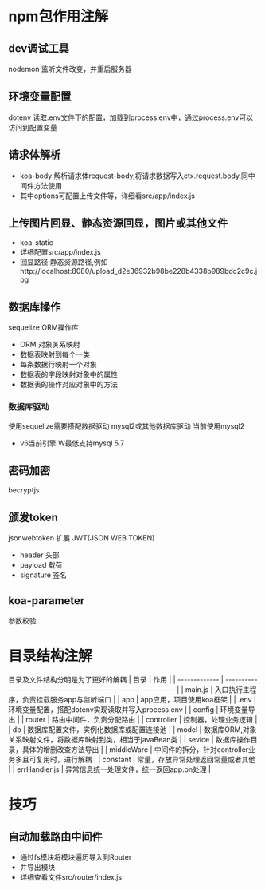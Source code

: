 # npm包作用注解
## dev调试工具
nodemon 监听文件改变，并重启服务器
## 环境变量配置
dotenv 读取.env文件下的配置，加载到process.env中，通过process.env可以访问到配置变量
## 请求体解析
- koa-body 解析请求体request-body,将请求数据写入ctx.request.body,同中间件方法使用
- 其中options可配置上传文件等，详细看src/app/index.js
## 上传图片回显、静态资源回显，图片或其他文件
- koa-static 
- 详细配置src/app/index.js
- 回显路径:静态资源路径,例如http://localhost:8080/upload_d2e36932b98be228b4338b989bdc2c9c.jpg

## 数据库操作
sequelize ORM操作库
- ORM 对象关系映射
- 数据表映射到每个一类
- 每条数据行映射一个对象
- 数据表的字段映射对象中的属性
- 数据表的操作对应对象中的方法
### 数据库驱动
使用sequelize需要搭配数据驱动
mysql2或其他数据库驱动
当前使用mysql2 
- v6当前引擎 W最低支持mysql 5.7
## 密码加密
becryptjs
## 颁发token
jsonwebtoken
扩展 JWT(JSON WEB TOKEN)
- header 头部
- payload 载荷
- signature 签名
## koa-parameter
参数校验

# 目录结构注解
目录及文件结构分明是为了更好的解耦
| 目录          | 作用                                                           |
| ------------- | -------------------------------------------------------------- |
| main.js       | 入口执行主程序，负责挂载服务app与监听端口                      |
| app           | app应用，项目使用koa框架                                       |
| .env          | 环境变量配置，搭配dotenv实现读取并写入process.env              |
| config        | 环境变量导出                                                   |
| router        | 路由中间件，负责分配路由                                       |
| controller    | 控制器，处理业务逻辑                                           |
| db            | 数据库配置文件，实例化数据库或配置连接池                       |
| model         | 数据库ORM,对象关系映射文件，将数据库映射到类，相当于javaBean类 |
| sevice        | 数据库操作目录，具体的增删改查方法导出                         |
| middleWare    | 中间件的拆分，针对controller业务多且可复用时，进行解耦         |
| constant      | 常量，存放异常处理返回常量或者其他                             |
| errHandler.js | 异常信息统一处理文件，统一返回app.on处理                       |

# 技巧
## 自动加载路由中间件
- 通过fs模块将模块遍历导入到Router
- 并导出模块
- 详细查看文件src/router/index.js
  